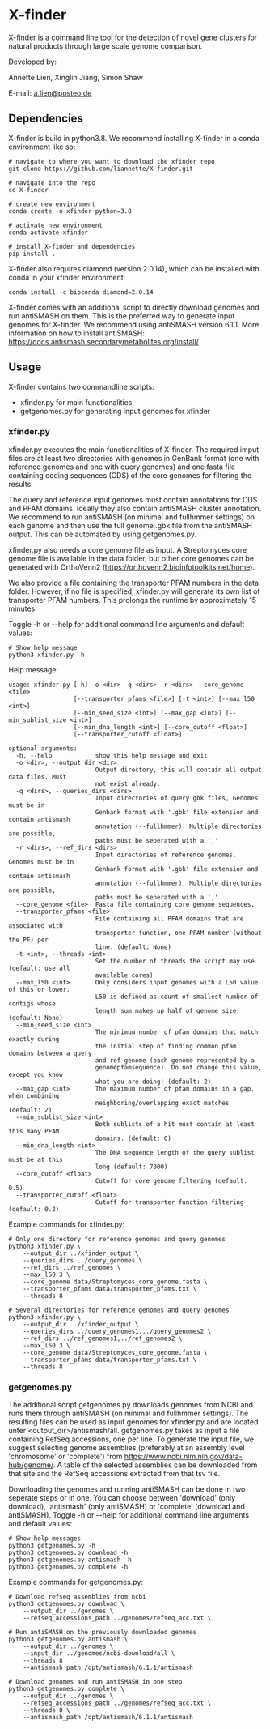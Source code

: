 # X-finder
X-finder is a command line tool for the detection of novel gene clusters 
for natural products through large scale genome comparison.

Developed by:

Annette Lien, Xinglin Jiang, Simon Shaw

E-mail: a.lien@posteo.de


## Dependencies

X-finder is build in python3.8. We recommend installing X-finder in a conda 
environment like so:

```
# navigate to where you want to download the xfinder repo
git clone https://github.com/liannette/X-finder.git

# navigate into the repo
cd X-finder

# create new environment
conda create -n xfinder python=3.8

# activate new environment
conda activate xfinder

# install X-finder and dependencies
pip install .
```

X-finder also requires diamond (version 2.0.14), which can be installed 
with conda in your xfinder environment:
```
conda install -c bioconda diamond=2.0.14
```

X-finder comes with an additional script to directly download 
genomes and run antiSMASH on them. This is the preferred way to generate
input genomes for X-finder. We recommend using antiSMASH version 6.1.1. More information on how to install antiSMASH: https://docs.antismash.secondarymetabolites.org/install/ 




## Usage

X-finder contains two commandline scripts:
* xfinder.py for main functionalities
* getgenomes.py for generating input genomes for xfinder


### xfinder.py

xfinder.py executes the main functionalities of X-finder. The required imput files are at least two directories with genomes in GenBank format (one with reference genomes and one with query genomes) and one fasta file containing coding sequences (CDS) of the core genomes for filtering the results. 

The query and reference input genomes must contain annotations for CDS and PFAM domains. Ideally they also contain antiSMASH cluster annotation. We recommend to run antiSMASH (on minimal and fullhmmer settings) on each genome and then use the full genome .gbk file from the antiSMASH output. This can be automated by using getgenomes.py.

xfinder.py also needs a core genome file as input. A Streptomyces core genome file is available in the data folder, but other core genomes can be generated with OrthoVenn2 (https://orthovenn2.bioinfotoolkits.net/home). 

We also provide a file containing the transporter PFAM numbers in the data folder. However, if no file is specified, xfinder.py will generate its own list of transporter PFAM numbers. This prolongs the runtime by approximately 15 minutes.

Toggle -h or --help for additional command line arguments and default values: 
```
# Show help message
python3 xfinder.py -h
```
Help message:
```
usage: xfinder.py [-h] -o <dir> -q <dirs> -r <dirs> --core_genome <file>
                  [--transporter_pfams <file>] [-t <int>] [--max_l50 <int>]
                  [--min_seed_size <int>] [--max_gap <int>] [--min_sublist_size <int>]
                  [--min_dna_length <int>] [--core_cutoff <float>]
                  [--transporter_cutoff <float>]

optional arguments:
  -h, --help            show this help message and exit
  -o <dir>, --output_dir <dir>
                        Output directory, this will contain all output data files. Must
                        not exist already.
  -q <dirs>, --queries_dirs <dirs>
                        Input directories of query gbk files, Genomes must be in
                        Genbank format with '.gbk' file extension and contain antismash
                        annotation (--fullhmmer). Multiple directories are possible,
                        paths must be seperated with a ','
  -r <dirs>, --ref_dirs <dirs>
                        Input directories of reference genomes. Genomes must be in
                        Genbank format with '.gbk' file extension and contain antismash
                        annotation (--fullhmmer). Multiple directories are possible,
                        paths must be seperated with a ','
  --core_genome <file>  Fasta file containing core genome sequences.
  --transporter_pfams <file>
                        File containing all PFAM domains that are associated with
                        transporter function, one PFAM number (without the PF) per
                        line. (default: None)
  -t <int>, --threads <int>
                        Set the number of threads the script may use (default: use all
                        available cores)
  --max_l50 <int>       Only considers input genomes with a L50 value of this or lower.
                        L50 is defined as count of smallest number of contigs whose
                        length sum makes up half of genome size (default: None)
  --min_seed_size <int>
                        The minimum number of pfam domains that match exactly during
                        the initial step of finding common pfam domains between a query
                        and ref genome (each genome represented by a
                        genomepfamsequence). Do not change this value, except you know
                        what you are doing! (default: 2)
  --max_gap <int>       The maximum number of pfam domains in a gap, when combining
                        neighboring/overlapping exact matches (default: 2)
  --min_sublist_size <int>
                        Both sublists of a hit must contain at least this many PFAM
                        domains. (default: 6)
  --min_dna_length <int>
                        The DNA sequence length of the query sublist must be at this
                        long (default: 7000)
  --core_cutoff <float>
                        Cutoff for core genome filtering (default: 0.5)
  --transporter_cutoff <float>
                        Cutoff for transporter function filtering (default: 0.2)
```

Example commands for xfinder.py:
```
# Only one directory for reference genomes and query genomes
python3 xfinder.py \
    --output_dir ../xfinder_output \
    --queries_dirs ../query_genomes \
    --ref_dirs ../ref_genomes \
    --max_l50 3 \
    --core_genome data/Streptomyces_core_genome.fasta \
    --transporter_pfams data/transporter_pfams.txt \
    --threads 8

# Several directories for reference genomes and query genomes
python3 xfinder.py \
    --output_dir ../xfinder_output \
    --queries_dirs ../query_genomes1,../query_genomes2 \
    --ref_dirs ../ref_genomes1,../ref_genomes2 \
    --max_l50 3 \
    --core_genome data/Streptomyces_core_genome.fasta \
    --transporter_pfams data/transporter_pfams.txt \
    --threads 8
```


### getgenomes.py

The additional script getgenomes.py downloads genomes from NCBI and runs them through antiSMASH (on minimal and fullhmmer settings). The resulting files can be used as input genomes for xfinder.py and are located unter <output_dir>/antismash/all. getgenomes.py takes as input a file containing RefSeq accessions, one per line. To generate the input file, we suggest selecting genome assemblies (preferably at an assembly level 'chromosome' or 'complete') from https://www.ncbi.nlm.nih.gov/data-hub/genome/. A table of the selected assemblies can be downloaded from that site and the RefSeq accessions extracted from that tsv file. 

Downloading the genomes and running antiSMASH can be done in two seperate steps or in one. You can choose between 'download' (only download), 'antismash' (only antiSMASH) or 'complete' (download and antiSMASH). Toggle -h or --help for additional command line arguments and default values: 

```
# Show help messages
python3 getgenomes.py -h
python3 getgenomes.py download -h
python3 getgenomes.py antismash -h
python3 getgenomes.py complete -h
```

Example commands for getgenomes.py:
```
# Download refseq assemblies from ncbi
python3 getgenomes.py download \
    --output_dir ../genomes \
    --refseq_accessions_path ../genomes/refseq_acc.txt \

# Run antiSMASH on the previously downloaded genomes
python3 getgenomes.py antismash \
    --output_dir ../genomes \
    --input_dir ../genomes/ncbi-download/all \
    --threads 8 
    --antismash_path /opt/antismash/6.1.1/antismash

# Download genomes and run antiSMASH in one step
python3 getgenomes.py complete \
    --output_dir ../genomes \
    --refseq_accessions_path ../genomes/refseq_acc.txt \
    --threads 8 \
    --antismash_path /opt/antismash/6.1.1/antismash
```